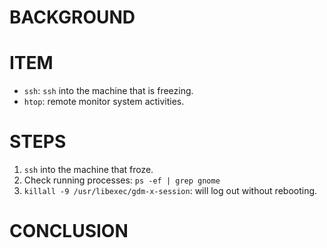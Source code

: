 # BACKGROUND

# ITEM
- `ssh`: `ssh` into the machine that is freezing.
- `htop`: remote monitor system activities.

# STEPS
1. `ssh` into the machine that froze. 
2. Check running processes: `ps -ef | grep gnome`
3. `killall -9 /usr/libexec/gdm-x-session`: will log out without rebooting.

# CONCLUSION


<!--
drafted: 
20Aug23
-->


